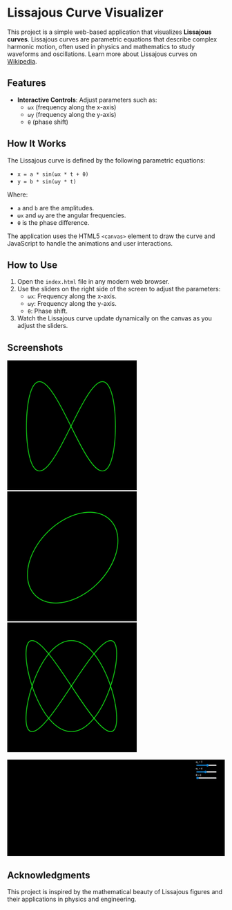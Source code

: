 # Lissajous Curve Visualizer

This project is a simple web-based application that visualizes **Lissajous curves**. Lissajous curves are parametric equations that describe complex harmonic motion, often used in physics and mathematics to study waveforms and oscillations. Learn more about Lissajous curves on [Wikipedia](https://en.wikipedia.org/wiki/Lissajous_curve).

## Features

- **Interactive Controls**: Adjust parameters such as:
  - `ωx` (frequency along the x-axis)
  - `ωy` (frequency along the y-axis)
  - `θ` (phase shift)

## How It Works

The Lissajous curve is defined by the following parametric equations:

- `x = a * sin(ωx * t + θ)`
- `y = b * sin(ωy * t)`

Where:
- `a` and `b` are the amplitudes.
- `ωx` and `ωy` are the angular frequencies.
- `θ` is the phase difference.

The application uses the HTML5 `<canvas>` element to draw the curve and JavaScript to handle the animations and user interactions.

## How to Use

1. Open the `index.html` file in any modern web browser.
2. Use the sliders on the right side of the screen to adjust the parameters:
   - `ωx`: Frequency along the x-axis.
   - `ωy`: Frequency along the y-axis.
   - `θ`: Phase shift.
3. Watch the Lissajous curve update dynamically on the canvas as you adjust the sliders.

## Screenshots

<img src="screenshots/img_1.png" alt="Screenshot 1" width="300">

<img src="screenshots/img_2.png" alt="Screenshot 2" width="300">

<img src="screenshots/img_3.png" alt="Screenshot 3" width="300">

![Lissajous curve visualizer](screenshots/gif_1.gif)

## Acknowledgments

This project is inspired by the mathematical beauty of Lissajous figures and their applications in physics and engineering.
